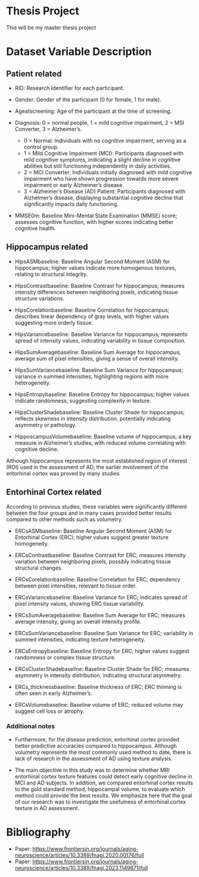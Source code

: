 # Thesis Project
 This will be my master thesis project

# Dataset Variable Description

## Patient related

* RID: Research Identifier for each participant.
* Gender: Gender of the participant (0 for female, 1 for male).
* Ageatscreening: Age of the participant at the time of screening.
* Diagnosis: 0 = normal people, 1 = mild cognitive impairment, 2 = MSI Converter, 3 = Alzheimer’s.

    * 0 = Normal: Individuals with no cognitive impairment, serving as a control group.
    * 1 = Mild Cognitive Impairment (MCI): Participants diagnosed with mild cognitive symptoms, indicating a slight decline in cognitive abilities but still functioning independently in daily activities.
    * 2 = MCI Converter: Individuals initially diagnosed with mild cognitive impairment who have shown progression towards more severe impairment or early Alzheimer’s disease.
    * 3 = Alzheimer’s Disease (AD) Patient: Participants diagnosed with Alzheimer’s disease, displaying substantial cognitive decline that significantly impacts daily functioning.
* MMSE0m: Baseline Mini-Mental State Examination (MMSE) score; assesses cognitive function, with higher scores indicating better cognitive health.

## Hippocampus related

* HipsASMbaseline: Baseline Angular Second Moment (ASM) for hippocampus; higher values indicate more homogenous textures, relating to structural integrity.

* HipsContrastbaseline: Baseline Contrast for hippocampus; measures intensity differences between neighboring pixels, indicating tissue structure variations.
* HipsCorelationbaseline: Baseline Correlation for hippocampus; describes linear dependency of gray levels, with higher values suggesting more orderly tissue.
* HipsVariancebaseline: Baseline Variance for hippocampus; represents spread of intensity values, indicating variability in tissue composition.
* HipsSumAveragebaseline: Baseline Sum Average for hippocampus; average sum of pixel intensities, giving a sense of overall intensity.
* HipsSumVariancebaseline: Baseline Sum Variance for hippocampus; variance in summed intensities, highlighting regions with more heterogeneity.
* HipsEntropybaseline: Baseline Entropy for hippocampus; higher values indicate randomness, suggesting complexity in texture.
* HipsClusterShadebaseline: Baseline Cluster Shade for hippocampus; reflects skewness in intensity distribution, potentially indicating asymmetry or pathology.
* HipposcampusVolumebaseline: Baseline volume of hippocampus; a key measure in Alzheimer’s studies, with reduced volume correlating with cognitive decline.

Although hippocampus represents the most established region of interest (ROI) used in the assessment of AD, the earlier involvement of the entorhinal cortex was proved by many studies

## Entorhinal Cortex related

According to previous studies, these variables were significantly different between the four groups and in many cases provided better results compared
to other methods such as volumetry.

* ERCsASMbaseline: Baseline Angular Second Moment (ASM) for Entorhinal Cortex (ERC); higher values suggest greater texture homogeneity.
* ERCsContrastbaseline: Baseline Contrast for ERC; measures intensity variation between neighboring pixels, possibly indicating tissue structural changes.
* ERCsCorelationbaseline: Baseline Correlation for ERC; dependency between pixel intensities, relevant to tissue order.
* ERCsVariancebaseline: Baseline Variance for ERC; indicates spread of pixel intensity values, showing ERC tissue variability.
* ERCsSumAveragebaseline: Baseline Sum Average for ERC; measures average intensity, giving an overall intensity profile.
* ERCsSumVariancebaseline: Baseline Sum Variance for ERC; variability in summed intensities, indicating texture heterogeneity.
* ERCsEntropybaseline: Baseline Entropy for ERC; higher values suggest randomness or complex tissue structure.
* ERCsClusterShadebaseline: Baseline Cluster Shade for ERC; measures asymmetry in intensity distribution, indicating structural asymmetry.
* ERCs_thicknessbaseline: Baseline thickness of ERC; ERC thinning is often seen in early Alzheimer’s.

* ERCsVolumebaseline: Baseline volume of ERC; reduced volume may suggest cell loss or atrophy.

### Additional notes

* Furthermore, for the disease prediction, entorhinal cortex provided better predictive accuracies compared to hippocampus. Although volumetry represents the most commonly used method to date, there is lack of research in the assessment of AD using texture analysis.

* The main objective in this study was to determine whether MRI entorhinal cortex texture features could detect early cognitive decline in MCI and AD subjects. In addition, we compared entorhinal cortex results to the gold standard method, hippocampal volume, to evaluate which method could provide the best results. We emphasize here that the goal of our research was to investigate the usefulness of entorhinal cortex texture in AD assessment. 

# Bibliography
* Paper: https://www.frontiersin.org/journals/aging-neuroscience/articles/10.3389/fnagi.2020.00176/full
* Paper: https://www.frontiersin.org/journals/aging-neuroscience/articles/10.3389/fnagi.2023.1149871/full